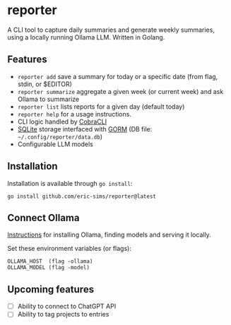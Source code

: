 # reporter

A CLI tool to capture daily summaries and generate weekly summaries, using a locally running Ollama LLM. Written in Golang.

## Features
- `reporter add` save a summary for today or a specific date (from flag, stdin, or $EDITOR)
- `reporter summarize` aggregate a given week (or current week) and ask Ollama to summarize
- `reporter list` lists reports for a given day (default today)
- `reporter help` for a usage instructions.
- CLI logic handled by [CobraCLI](https://github.com/spf13/cobra)
- [SQLite](https://github.com/glebarez/sqlite) storage interfaced with [GORM](https://github.com/go-gorm/gorm) (DB file: `~/.config/reporter/data.db`)
- Configurable LLM models

## Installation
Installation is available through `go install`:
```shell
go install github.com/eric-sims/reporter@latest
```

## Connect Ollama
[Instructions](https://github.com/ollama/ollama/blob/main/README.md#quickstart) for installing Ollama, finding models and serving it locally.

Set these environment variables (or flags):

`OLLAMA_HOST  (flag -ollama)` \
`OLLAMA_MODEL (flag -model)`

## Upcoming features
- [ ] Ability to connect to ChatGPT API
- [ ] Ability to tag projects to entries
